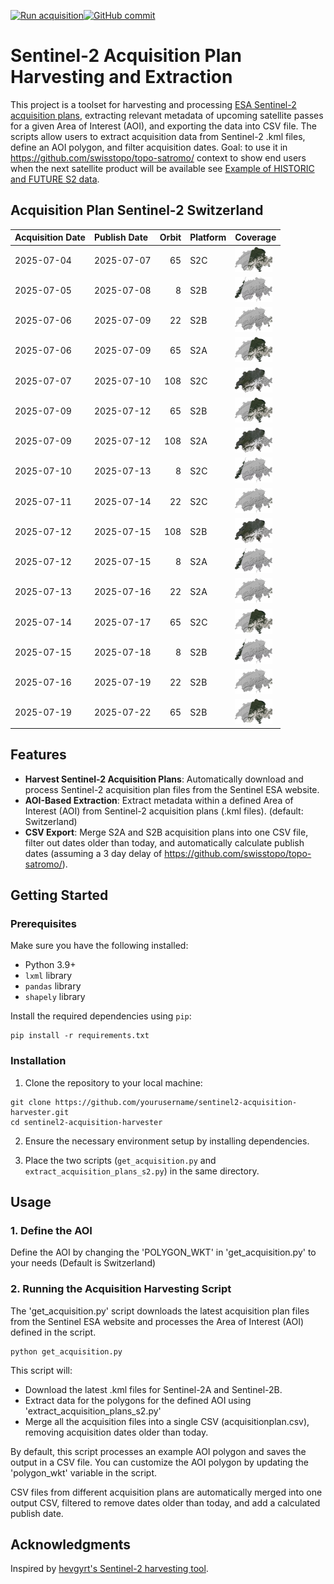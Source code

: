 [![Run acquisition](https://github.com/davidoesch/Sentinel-2-Acquisition-Plan-Harvesting/actions/workflows/run_acquisition.yml/badge.svg)](https://github.com/davidoesch/Sentinel-2-Acquisition-Plan-Harvesting/actions/workflows/run_acquisition.yml)[![GitHub commit](https://img.shields.io/github/last-commit/davidoesch/Sentinel-2-Acquisition-Plan-Harvesting)](https://github.com/davidoesch/Sentinel-2-Acquisition-Plan-Harvesting/commits/main)

# Sentinel-2 Acquisition Plan Harvesting and Extraction

This project is a toolset for harvesting and processing [ESA Sentinel-2 acquisition plans](https://sentinel.esa.int/web/sentinel/copernicus/sentinel-2/acquisition-plans), extracting relevant metadata of upcoming satellite passes for a given Area of Interest (AOI), and exporting the data into CSV file. The scripts allow users to extract acquisition data from Sentinel-2 .kml files, define an AOI polygon, and filter acquisition dates. Goal: to use it in https://github.com/swisstopo/topo-satromo/ context to show end users when the next satellite product will be available see [Example of HISTORIC and FUTURE S2 data](https://davidoesch.github.io/Sentinel-2-Acquisition-Plan-Harvesting/calendar.html).

## Acquisition Plan Sentinel-2 Switzerland
| Acquisition Date   | Publish Date   |   Orbit | Platform   | Coverage                    |
|:-------------------|:---------------|--------:|:-----------|:----------------------------|
| 2025-07-04         | 2025-07-07     |      65 | S2C        | ![Coverage](assets/65.png)  |
| 2025-07-05         | 2025-07-08     |       8 | S2B        | ![Coverage](assets/8.png)   |
| 2025-07-06         | 2025-07-09     |      22 | S2B        | ![Coverage](assets/22.png)  |
| 2025-07-06         | 2025-07-09     |      65 | S2A        | ![Coverage](assets/65.png)  |
| 2025-07-07         | 2025-07-10     |     108 | S2C        | ![Coverage](assets/108.png) |
| 2025-07-09         | 2025-07-12     |      65 | S2B        | ![Coverage](assets/65.png)  |
| 2025-07-09         | 2025-07-12     |     108 | S2A        | ![Coverage](assets/108.png) |
| 2025-07-10         | 2025-07-13     |       8 | S2C        | ![Coverage](assets/8.png)   |
| 2025-07-11         | 2025-07-14     |      22 | S2C        | ![Coverage](assets/22.png)  |
| 2025-07-12         | 2025-07-15     |     108 | S2B        | ![Coverage](assets/108.png) |
| 2025-07-12         | 2025-07-15     |       8 | S2A        | ![Coverage](assets/8.png)   |
| 2025-07-13         | 2025-07-16     |      22 | S2A        | ![Coverage](assets/22.png)  |
| 2025-07-14         | 2025-07-17     |      65 | S2C        | ![Coverage](assets/65.png)  |
| 2025-07-15         | 2025-07-18     |       8 | S2B        | ![Coverage](assets/8.png)   |
| 2025-07-16         | 2025-07-19     |      22 | S2B        | ![Coverage](assets/22.png)  |
| 2025-07-19         | 2025-07-22     |      65 | S2B        | ![Coverage](assets/65.png)  |

## Features

- **Harvest Sentinel-2 Acquisition Plans**: Automatically download and process Sentinel-2 acquisition plan files from the Sentinel ESA website.
- **AOI-Based Extraction**: Extract metadata within a defined Area of Interest (AOI) from Sentinel-2 acquisition plans (.kml files). (default: Switzerland)
- **CSV Export**: Merge S2A and S2B  acquisition plans into one CSV file, filter out dates older than today, and automatically calculate publish dates (assuming a 3 day delay of https://github.com/swisstopo/topo-satromo/).

## Getting Started

### Prerequisites

Make sure you have the following installed:

- Python 3.9+
- `lxml` library
- `pandas` library
- `shapely` library

Install the required dependencies using `pip`:

```
pip install -r requirements.txt
```
### Installation
1. Clone the repository to your local machine:

```
git clone https://github.com/yourusername/sentinel2-acquisition-harvester.git
cd sentinel2-acquisition-harvester
```
2. Ensure the necessary environment setup by installing dependencies.

3. Place the two scripts (`get_acquisition.py` and `extract_acquisition_plans_s2.py`) in the same directory.

## Usage
### 1. Define the AOI
Define the AOI by changing the 'POLYGON_WKT' in 'get_acquisition.py' to your needs (Default is Switzerland)

### 2. Running the Acquisition Harvesting Script
The 'get_acquisition.py' script downloads the latest acquisition plan files from the Sentinel ESA website and processes the Area of Interest (AOI) defined in the script.
```
python get_acquisition.py
```
This script will:

- Download the latest .kml files for Sentinel-2A and Sentinel-2B.
- Extract data for the polygons for the defined AOI using  'extract_acquisition_plans_s2.py'
- Merge all the acquisition files into a single CSV (acquisitionplan.csv), removing acquisition dates older than today.

By default, this script processes an example AOI polygon and saves the output in a CSV file. You can customize the AOI polygon by updating the 'polygon_wkt' variable in the script.

CSV files from different acquisition plans are automatically merged into one output CSV, filtered to remove dates older than today, and add a calculated publish date.

## Acknowledgments
Inspired by [hevgyrt's Sentinel-2 harvesting tool](https://github.com/hevgyrt/harvest_sentinel_acquisition_plans/).



